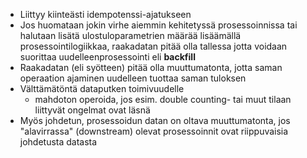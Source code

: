 * Liittyy kiinteästi idempotenssi-ajatukseen
* Jos huomataan jokin virhe aiemmin kehitetyssä prosessoinnissa tai halutaan lisätä ulostuloparametrien määrää lisäämällä prosessointilogiikkaa, raakadatan pitää olla tallessa jotta voidaan suorittaa uudelleenprosessointi eli **backfill**
* Raakadatan (eli syötteen) pitää olla muuttumatonta, jotta saman operaation ajaminen uudelleen tuottaa saman tuloksen
* Välttämätöntä dataputken toimivuudelle
   - mahdoton operoida, jos esim. double counting- tai muut tilaan liittyvät ongelmat ovat läsnä
* Myös johdetun, prosessoidun datan on oltava muuttumatonta, jos "alavirrassa" (downstream) olevat prosessoinnit ovat riippuvaisia johdetusta datasta